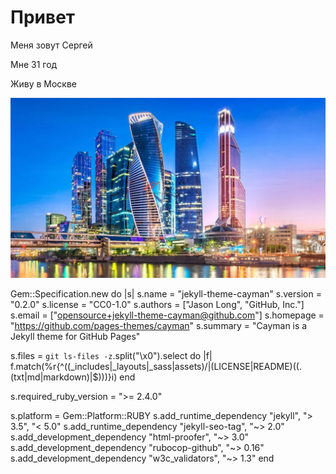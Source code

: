 # Привет

Меня зовут Сергей

Мне 31 год

Живу в Москве

![Moscow](635a811bf1ab5.jpg)

Gem::Specification.new do |s|
  s.name          = "jekyll-theme-cayman"
  s.version       = "0.2.0"
  s.license       = "CC0-1.0"
  s.authors       = ["Jason Long", "GitHub, Inc."]
  s.email         = ["opensource+jekyll-theme-cayman@github.com"]
  s.homepage      = "https://github.com/pages-themes/cayman"
  s.summary       = "Cayman is a Jekyll theme for GitHub Pages"

  s.files         = `git ls-files -z`.split("\x0").select do |f|
    f.match(%r{^((_includes|_layouts|_sass|assets)/|(LICENSE|README)((\.(txt|md|markdown)|$)))}i)
  end

  s.required_ruby_version = ">= 2.4.0"

  s.platform = Gem::Platform::RUBY
  s.add_runtime_dependency "jekyll", "> 3.5", "< 5.0"
  s.add_runtime_dependency "jekyll-seo-tag", "~> 2.0"
  s.add_development_dependency "html-proofer", "~> 3.0"
  s.add_development_dependency "rubocop-github", "~> 0.16"
  s.add_development_dependency "w3c_validators", "~> 1.3"
end
